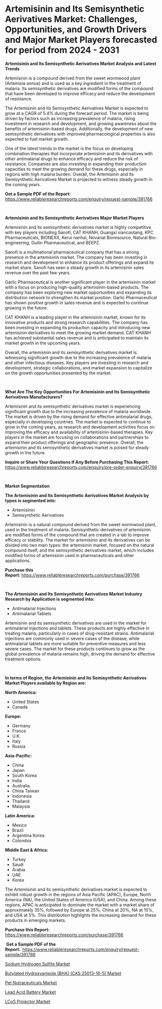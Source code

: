 <p><h1>Artemisinin and Its Semisynthetic Aerivatives Market: Challenges, Opportunities, and Growth Drivers and Major Market Players forecasted for period from 2024 - 2031</h1></p><p><strong>Artemisinin and Its Semisynthetic Aerivatives Market Analysis and Latest Trends</strong></p>
<p><p>Artemisinin is a compound derived from the sweet wormwood plant (Artemisia annua) and is used as a key ingredient in the treatment of malaria. Its semisynthetic derivatives are modified forms of the compound that have been developed to improve efficacy and reduce the development of resistance.</p><p>The Artemisinin and Its Semisynthetic Aerivatives Market is expected to grow at a CAGR of 5.4% during the forecast period. The market is being driven by factors such as increasing prevalence of malaria, rising investment in research and development, and growing awareness about the benefits of artemisinin-based drugs. Additionally, the development of new semisynthetic derivatives with improved pharmacological properties is also expected to fuel market growth.</p><p>One of the latest trends in the market is the focus on developing combination therapies that incorporate artemisinin and its derivatives with other antimalarial drugs to enhance efficacy and reduce the risk of resistance. Companies are also investing in expanding their production capacities to meet the growing demand for these drugs, especially in regions with high malaria burden. Overall, the Artemisinin and Its Semisynthetic Aerivatives Market is projected to witness steady growth in the coming years.</p></p>
<p><strong>Get a Sample PDF of the Report:&nbsp;</strong> <a href="https://www.reliableresearchreports.com/enquiry/request-sample/391766">https://www.reliableresearchreports.com/enquiry/request-sample/391766</a></p>
<p>&nbsp;</p>
<p><strong>Artemisinin and Its Semisynthetic Aerivatives Major Market Players</strong></p>
<p><p>Artemisinin and its semisynthetic derivatives market is highly competitive with key players including Sanofi, CAT KHANH, Guangxi xiancaotang, KPC Pharmaceuticals, BIONEXX, Kerui nanhai, Novanat Bioresource, Natural Bio-engineering, Guilin Pharmaceutical, and BEEPZ.</p><p>Sanofi is a multinational pharmaceutical company that has a strong presence in the artemisinin market. The company has been investing in research and development to enhance its product offerings and expand its market share. Sanofi has seen a steady growth in its artemisinin sales revenue over the past few years.</p><p>Garlic Pharmaceutical is another significant player in the artemisinin market with a focus on producing high-quality artemisinin-based products. The company has been exploring new market opportunities and expanding its distribution network to strengthen its market position. Garlic Pharmaceutical has shown positive growth in sales revenue and is expected to continue growing in the future.</p><p>CAT KHANH is a leading player in the artemisinin market, known for its innovative products and strong research capabilities. The company has been investing in expanding its production capacity and introducing new artemisinin derivatives to meet the growing market demand. CAT KHANH has achieved substantial sales revenue and is anticipated to maintain its market growth in the upcoming years.</p><p>Overall, the artemisinin and its semisynthetic derivatives market is witnessing significant growth due to the increasing prevalence of malaria and other infectious diseases. Key players are investing in research and development, strategic collaborations, and market expansion to capitalize on the growth opportunities presented by the market.</p></p>
<p>&nbsp;</p>
<p><strong>What Are The Key Opportunities For Artemisinin and Its Semisynthetic Aerivatives Manufacturers?</strong></p>
<p><p>Artemisinin and its semisynthetic derivatives market is experiencing significant growth due to the increasing prevalence of malaria worldwide. The market is driven by the rising demand for effective antimalarial drugs, especially in developing countries. The market is expected to continue to grow in the coming years, as research and development activities focus on improving the efficacy and availability of artemisinin-based therapies. Key players in the market are focusing on collaborations and partnerships to expand their product offerings and geographic presence. Overall, the artemisinin and its semisynthetic derivatives market is poised for steady growth in the future.</p></p>
<p><strong>Inquire or Share Your Questions If Any Before Purchasing This Report:</strong> <a href="https://www.reliableresearchreports.com/enquiry/pre-order-enquiry/391766">https://www.reliableresearchreports.com/enquiry/pre-order-enquiry/391766</a></p>
<p>&nbsp;</p>
<p><strong>Market Segmentation</strong></p>
<p><strong>The Artemisinin and Its Semisynthetic Aerivatives Market Analysis by types is segmented into:</strong></p>
<p><ul><li>Artemisinin</li><li>Semisynthetic Aerivatives</li></ul></p>
<p><p>Artemisinin is a natural compound derived from the sweet wormwood plant, used in the treatment of malaria. Semisynthetic derivatives of artemisinin are modified forms of the compound that are created in a lab to improve efficacy or stability. The market for artemisinin and its derivatives can be divided into two main types: the artemisinin market, focused on the natural compound itself, and the semisynthetic derivatives market, which includes modified forms of artemisinin used in pharmaceuticals and other applications.</p></p>
<p><strong>Purchase this Report:&nbsp;</strong><a href="https://www.reliableresearchreports.com/purchase/391766">https://www.reliableresearchreports.com/purchase/391766</a></p>
<p>&nbsp;</p>
<p><strong>The Artemisinin and Its Semisynthetic Aerivatives Market Industry Research by Application is segmented into:</strong></p>
<p><ul><li>Antimalarial Injections</li><li>Antimalarial Tablets</li></ul></p>
<p><p>Artemisinin and its semisynthetic derivatives are used in the market for antimalarial injections and tablets. These products are highly effective in treating malaria, particularly in cases of drug-resistant strains. Antimalarial injections are commonly used in severe cases of the disease, while antimalarial tablets are more suitable for preventive measures and less severe cases. The market for these products continues to grow as the global prevalence of malaria remains high, driving the demand for effective treatment options.</p></p>
<p>&nbsp;</p>
<p><strong>In terms of Region, the Artemisinin and Its Semisynthetic Aerivatives Market Players available by Region are:</strong></p>
<p>
    <p> <strong> North America: </strong>
        <ul>
            <li>United States</li>
            <li>Canada</li>
        </ul>
        </p> 
    <p> <strong> Europe: </strong>
        <ul>
            <li>Germany</li>
            <li>France</li>
            <li>U.K.</li>
            <li>Italy</li>
            <li>Russia</li>
        </ul>
        </p> 
    <p> <strong> Asia-Pacific: </strong>
        <ul>
            <li>China</li>
            <li>Japan</li>
            <li>South Korea</li>
            <li>India</li>
            <li>Australia</li>
            <li>China Taiwan</li>
            <li>Indonesia</li>
            <li>Thailand</li>
            <li>Malaysia</li>
        </ul>
        </p> 
    <p> <strong> Latin America: </strong>
        <ul>
            <li>Mexico</li>
            <li>Brazil</li>
            <li>Argentina Korea</li>
            <li>Colombia</li>
        </ul>
        </p> 
    <p> <strong> Middle East & Africa: </strong>
        <ul>
            <li>Turkey</li>
            <li>Saudi</li>
            <li>Arabia</li>
            <li>UAE</li>
            <li>Korea</li>
        </ul>
    </p>
    </p>
<p><p>The Artemisinin and its semisynthetic derivatives market is expected to exhibit robust growth in the regions of Asia Pacific (APAC), Europe, North America (NA), the United States of America (USA), and China. Among these regions, APAC is anticipated to dominate the market with a market share of approximately 35%, followed by Europe at 25%, China at 20%, NA at 15%, and USA at 5%. This distribution highlights the increasing demand for these products in emerging markets.</p></p>
<p><strong>Purchase this Report: </strong><a href="https://www.reliableresearchreports.com/purchase/391766">https://www.reliableresearchreports.com/purchase/391766</a></p>
<p>&nbsp;<strong>Get a Sample PDF of the Report:&nbsp;&nbsp;</strong><a href="https://www.reliableresearchreports.com/enquiry/request-sample/391766">https://www.reliableresearchreports.com/enquiry/request-sample/391766</a></p>
<p><strong></strong></p>
<p><p><a href="https://military-diascia-e68.notion.site/Sodium-Hydrogen-Sulfite-Market-Offers-Provide-Insightful-Data-for-the-Time-Period-from-2024-to-2031--dcc6b421d656490cb91a8a3b0ad82f16">Sodium Hydrogen Sulfite Market</a></p><p><a href="https://sudsy-motorcycle-bbc.notion.site/Insights-into-Butylated-Hydroxyanisole-BHA-CAS-25013-16-5-Market-Size-Analysing-Market-Share-T-a10dddcc28a64ffbb7b7773416cf9533">Butylated Hydroxyanisole (BHA) (CAS 25013-16-5) Market</a></p><p><a href="https://meowing-canidae-761.notion.site/Pet-Nutraceuticals-Market-Size-Growth-and-Forecast-from-2024-2031-3298e8bb72464c41ba453e4f900709a4">Pet Nutraceuticals Market</a></p><p><a href="https://view.publitas.com/reportprime-1/global-lead-acid-battery-market-size-and-market-trends-insights-and-projections-from-2024-to-2031/">Lead Acid Battery Market</a></p><p><a href="https://view.publitas.com/reportprime-1/lcos-projector-market-offers-provide-insightful-data-for-the-time-period-from-2024-to-2031-and-also-provide-analysis-based-on-application-type-and-region/">LCoS Projector Market</a></p></p>